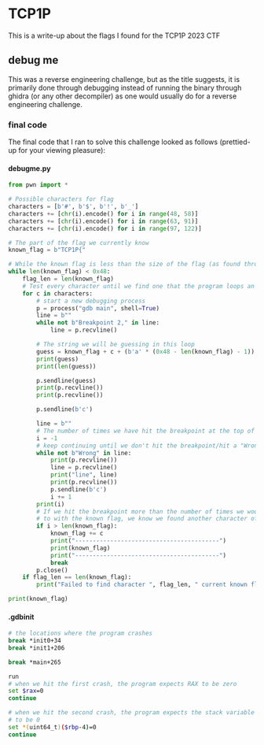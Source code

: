 # TCP1P
This is a write-up about the flags I found for the TCP1P 2023 CTF

## debug me
This was a reverse engineering challenge, but as the title suggests, it is primarily done through debugging instead of running the binary through ghidra (or any other decompiler) as one would usually do for a reverse engineering challenge.
### final code
The final code that I ran to solve this challenge looked as follows (prettied-up for your viewing pleasure):  
#### debugme.py
```py
from pwn import *

# Possible characters for flag
characters = [b'#', b'$', b'!', b'_']
characters += [chr(i).encode() for i in range(48, 58)]
characters += [chr(i).encode() for i in range(63, 91)]
characters += [chr(i).encode() for i in range(97, 122)]

# The part of the flag we currently know
known_flag = b"TCP1P{"

# While the known flag is less than the size of the flag (as found through reading the disassembly)
while len(known_flag) < 0x48:
    flag_len = len(known_flag)
    # Test every character until we find one that the program loops an extra time for
    for c in characters:
        # start a new debugging process
        p = process("gdb main", shell=True)
        line = b""
        while not b"Breakpoint 2," in line:
            line = p.recvline()

        # The string we will be guessing in this loop
        guess = known_flag + c + (b'a' * (0x48 - len(known_flag) - 1))
        print(guess)
        print(len(guess))

        p.sendline(guess)
        print(p.recvline())
        print(p.recvline())

        p.sendline(b'c')

        line = b""
        # The number of times we have hit the breakpoint at the top of the coop
        i = -1
        # keep continuing until we don't hit the breakpoint/hit a "Wrong" response
        while not b"Wrong" in line:
            print(p.recvline())
            line = p.recvline()
            print("line", line)
            print(p.recvline())
            p.sendline(b'c')
            i += 1
        print(i)
        # If we hit the breakpoint more than the number of times we would expect
        # to with the known flag, we know we found another character of the flag
        if i > len(known_flag):
            known_flag += c
            print("-----------------------------------------")
            print(known_flag)
            print("-----------------------------------------")
            break
        p.close()
    if flag_len == len(known_flag):
        print("Failed to find character ", flag_len, " current known flag: ", known_flag)

print(known_flag)
```
#### .gdbinit
```sh
# the locations where the program crashes
break *init0+34
break *init1+206

break *main+265  

run
# when we hit the first crash, the program expects RAX to be zero
set $rax=0
continue

# when we hit the second crash, the program expects the stack variable
# to be 0
set *(uint64_t)($rbp-4)=0
continue
```